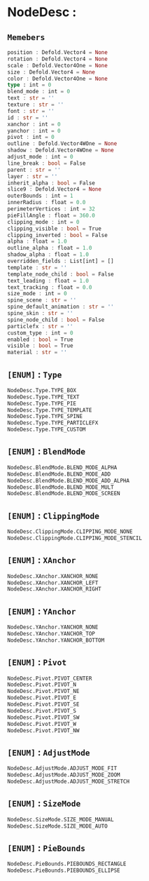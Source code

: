 
# NodeDesc : 
## ```Memebers```    
```rust
position : Defold.Vector4 = None  
rotation : Defold.Vector4 = None  
scale : Defold.Vector4One = None  
size : Defold.Vector4 = None  
color : Defold.Vector4One = None  
type : int = 0  
blend_mode : int = 0  
text : str = ''  
texture : str = ''  
font : str = ''  
id : str = ''  
xanchor : int = 0  
yanchor : int = 0  
pivot : int = 0  
outline : Defold.Vector4WOne = None  
shadow : Defold.Vector4WOne = None  
adjust_mode : int = 0  
line_break : bool = False  
parent : str = ''  
layer : str = ''  
inherit_alpha : bool = False  
slice9 : Defold.Vector4 = None  
outerBounds : int = 1  
innerRadius : float = 0.0  
perimeterVertices : int = 32  
pieFillAngle : float = 360.0  
clipping_mode : int = 0  
clipping_visible : bool = True  
clipping_inverted : bool = False  
alpha : float = 1.0  
outline_alpha : float = 1.0  
shadow_alpha : float = 1.0  
overridden_fields : List[int] = []  
template : str = ''  
template_node_child : bool = False  
text_leading : float = 1.0  
text_tracking : float = 0.0  
size_mode : int = 0  
spine_scene : str = ''  
spine_default_animation : str = ''  
spine_skin : str = ''  
spine_node_child : bool = False  
particlefx : str = ''  
custom_type : int = 0  
enabled : bool = True  
visible : bool = True  
material : str = ''  
```

## ``[ENUM]`` : `Type`    
```python
NodeDesc.Type.TYPE_BOX
NodeDesc.Type.TYPE_TEXT
NodeDesc.Type.TYPE_PIE
NodeDesc.Type.TYPE_TEMPLATE
NodeDesc.Type.TYPE_SPINE
NodeDesc.Type.TYPE_PARTICLEFX
NodeDesc.Type.TYPE_CUSTOM
```
## ``[ENUM]`` : `BlendMode`    
```python
NodeDesc.BlendMode.BLEND_MODE_ALPHA
NodeDesc.BlendMode.BLEND_MODE_ADD
NodeDesc.BlendMode.BLEND_MODE_ADD_ALPHA
NodeDesc.BlendMode.BLEND_MODE_MULT
NodeDesc.BlendMode.BLEND_MODE_SCREEN
```
## ``[ENUM]`` : `ClippingMode`    
```python
NodeDesc.ClippingMode.CLIPPING_MODE_NONE
NodeDesc.ClippingMode.CLIPPING_MODE_STENCIL
```
## ``[ENUM]`` : `XAnchor`    
```python
NodeDesc.XAnchor.XANCHOR_NONE
NodeDesc.XAnchor.XANCHOR_LEFT
NodeDesc.XAnchor.XANCHOR_RIGHT
```
## ``[ENUM]`` : `YAnchor`    
```python
NodeDesc.YAnchor.YANCHOR_NONE
NodeDesc.YAnchor.YANCHOR_TOP
NodeDesc.YAnchor.YANCHOR_BOTTOM
```
## ``[ENUM]`` : `Pivot`    
```python
NodeDesc.Pivot.PIVOT_CENTER
NodeDesc.Pivot.PIVOT_N
NodeDesc.Pivot.PIVOT_NE
NodeDesc.Pivot.PIVOT_E
NodeDesc.Pivot.PIVOT_SE
NodeDesc.Pivot.PIVOT_S
NodeDesc.Pivot.PIVOT_SW
NodeDesc.Pivot.PIVOT_W
NodeDesc.Pivot.PIVOT_NW
```
## ``[ENUM]`` : `AdjustMode`    
```python
NodeDesc.AdjustMode.ADJUST_MODE_FIT
NodeDesc.AdjustMode.ADJUST_MODE_ZOOM
NodeDesc.AdjustMode.ADJUST_MODE_STRETCH
```
## ``[ENUM]`` : `SizeMode`    
```python
NodeDesc.SizeMode.SIZE_MODE_MANUAL
NodeDesc.SizeMode.SIZE_MODE_AUTO
```
## ``[ENUM]`` : `PieBounds`    
```python
NodeDesc.PieBounds.PIEBOUNDS_RECTANGLE
NodeDesc.PieBounds.PIEBOUNDS_ELLIPSE
```

